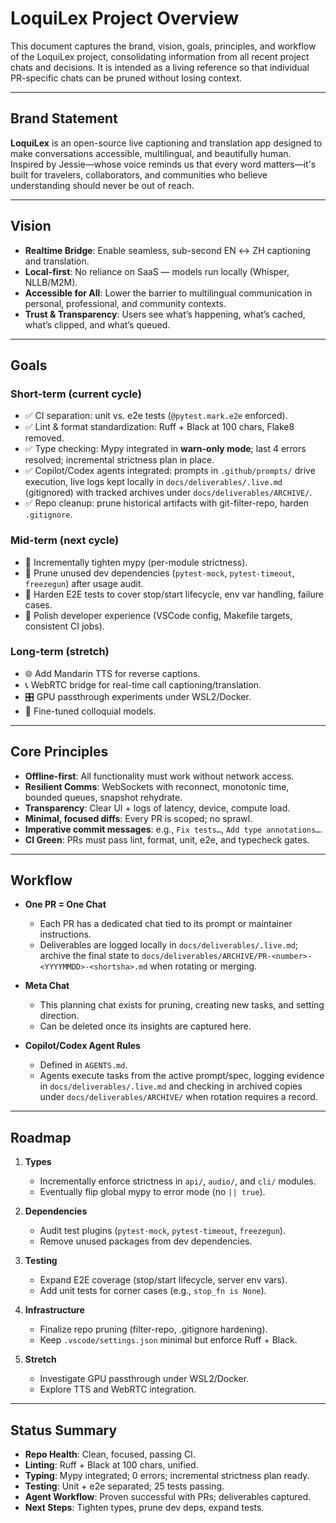# LoquiLex Project Overview

This document captures the brand, vision, goals, principles, and workflow of the LoquiLex project, consolidating information from all recent project chats and decisions. It is intended as a living reference so that individual PR-specific chats can be pruned without losing context.

---

## Brand Statement

**LoquiLex** is an open-source live captioning and translation app designed to make conversations accessible, multilingual, and beautifully human. Inspired by Jessie—whose voice reminds us that every word matters—it's built for travelers, collaborators, and communities who believe understanding should never be out of reach.

---

## Vision

- **Realtime Bridge**: Enable seamless, sub-second EN ↔ ZH captioning and translation.
- **Local-first**: No reliance on SaaS — models run locally (Whisper, NLLB/M2M).
- **Accessible for All**: Lower the barrier to multilingual communication in personal, professional, and community contexts.
- **Trust & Transparency**: Users see what’s happening, what’s cached, what’s clipped, and what’s queued.

---

## Goals

### Short-term (current cycle)
- ✅ CI separation: unit vs. e2e tests (`@pytest.mark.e2e` enforced).
- ✅ Lint & format standardization: Ruff + Black at 100 chars, Flake8 removed.
- ✅ Type checking: Mypy integrated in **warn-only mode**; last 4 errors resolved; incremental strictness plan in place.
- ✅ Copilot/Codex agents integrated: prompts in `.github/prompts/` drive execution, live logs kept locally in `docs/deliverables/.live.md` (gitignored) with tracked archives under `docs/deliverables/ARCHIVE/`.
- ✅ Repo cleanup: prune historical artifacts with git-filter-repo, harden `.gitignore`.

### Mid-term (next cycle)
- 🔄 Incrementally tighten mypy (per-module strictness).
- 🔄 Prune unused dev dependencies (`pytest-mock`, `pytest-timeout`, `freezegun`) after usage audit.
- 🔄 Harden E2E tests to cover stop/start lifecycle, env var handling, failure cases.
- 🔄 Polish developer experience (VSCode config, Makefile targets, consistent CI jobs).

### Long-term (stretch)
- 🌐 Add Mandarin TTS for reverse captions.
- 📞 WebRTC bridge for real-time call captioning/translation.
- 🎛 GPU passthrough experiments under WSL2/Docker.
- 🧪 Fine-tuned colloquial models.

---

## Core Principles

- **Offline-first**: All functionality must work without network access.
- **Resilient Comms**: WebSockets with reconnect, monotonic time, bounded queues, snapshot rehydrate.
- **Transparency**: Clear UI + logs of latency, device, compute load.
- **Minimal, focused diffs**: Every PR is scoped; no sprawl.
- **Imperative commit messages**: e.g., `Fix tests…`, `Add type annotations…`.
- **CI Green**: PRs must pass lint, format, unit, e2e, and typecheck gates.

---

## Workflow

- **One PR = One Chat**
   - Each PR has a dedicated chat tied to its prompt or maintainer instructions.
   - Deliverables are logged locally in `docs/deliverables/.live.md`; archive the final state to `docs/deliverables/ARCHIVE/PR-<number>-<YYYYMMDD>-<shortsha>.md` when rotating or merging.

- **Meta Chat**
  - This planning chat exists for pruning, creating new tasks, and setting direction.
  - Can be deleted once its insights are captured here.

- **Copilot/Codex Agent Rules**
  - Defined in `AGENTS.md`.
   - Agents execute tasks from the active prompt/spec, logging evidence in `docs/deliverables/.live.md` and checking in archived copies under `docs/deliverables/ARCHIVE/` when rotation requires a record.

---

## Roadmap

1. **Types**
   - Incrementally enforce strictness in `api/`, `audio/`, and `cli/` modules.
   - Eventually flip global mypy to error mode (no `|| true`).

2. **Dependencies**
   - Audit test plugins (`pytest-mock`, `pytest-timeout`, `freezegun`).
   - Remove unused packages from dev dependencies.

3. **Testing**
   - Expand E2E coverage (stop/start lifecycle, server env vars).
   - Add unit tests for corner cases (e.g., `stop_fn is None`).

4. **Infrastructure**
   - Finalize repo pruning (filter-repo, .gitignore hardening).
   - Keep `.vscode/settings.json` minimal but enforce Ruff + Black.

5. **Stretch**
   - Investigate GPU passthrough under WSL2/Docker.
   - Explore TTS and WebRTC integration.

---

## Status Summary

- **Repo Health**: Clean, focused, passing CI.
- **Linting**: Ruff + Black at 100 chars, unified.
- **Typing**: Mypy integrated; 0 errors; incremental strictness plan ready.
- **Testing**: Unit + e2e separated; 25 tests passing.
- **Agent Workflow**: Proven successful with PRs; deliverables captured.
- **Next Steps**: Tighten types, prune dev deps, expand tests.
